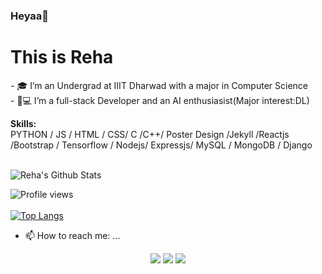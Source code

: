 ### Heyaa👋

<!--
**Rehasree/Rehasree** is a ✨ _special_ ✨ repository because its `README.md` (this file) appears on your GitHub profile.
Here are some ideas to get you started:
-->
<h1>This is Reha</h1>
- 🎓 I’m an Undergrad at IIIT Dharwad with a major in Computer Science </br>
- 👩💻 I’m a full-stack Developer and an AI enthusiasist(Major interest:DL)</br>


<b>Skills:</b><br>
PYTHON / JS / HTML / CSS/ C /C++/ Poster Design /Jekyll /Reactjs /Bootstrap / Tensorflow / Nodejs/ Expressjs/ MySQL / MongoDB / Django 
<br><br>

![Reha's Github Stats](https://github-readme-stats.vercel.app/api?username=Rehasree&theme=chartreuse-dark&show_icons=true&hide_border=false&include_all_commits=true&show_owner=true&count_private=true&hide_rank=false&cache_seconds=86000)
<br>

![Profile views](https://gpvc.arturio.dev/Rehasree)  
<br>
[![Top Langs](https://github-readme-stats.vercel.app/api/top-langs/?username=Rehasree&langs_count=8&layout=compact)](https://github.com/Rehasree/github-readme-stats)
- 📫 How to reach me: ...</br>
<p align="center">
<a href="https://www.linkedin.com/in/rayha2704/"><img src="https://img.shields.io/badge/-Reha-0077B5?style=flat&logo=Linkedin&logoColor=white"/></a>
<a href="mailto:rehasreekoneru@gmail.com"><img src="https://img.shields.io/badge/-rehasreekoneru@gmail.com-D14836?style=flat&logo=Gmail&logoColor=white"/></a>
<a href="https://instagram.com/ray_ha_2704"><img src="https://img.shields.io/badge/-ray_ha_2704-E4405F?style=flat&logo=Instagram&logoColor=white"/></a>

</p>
